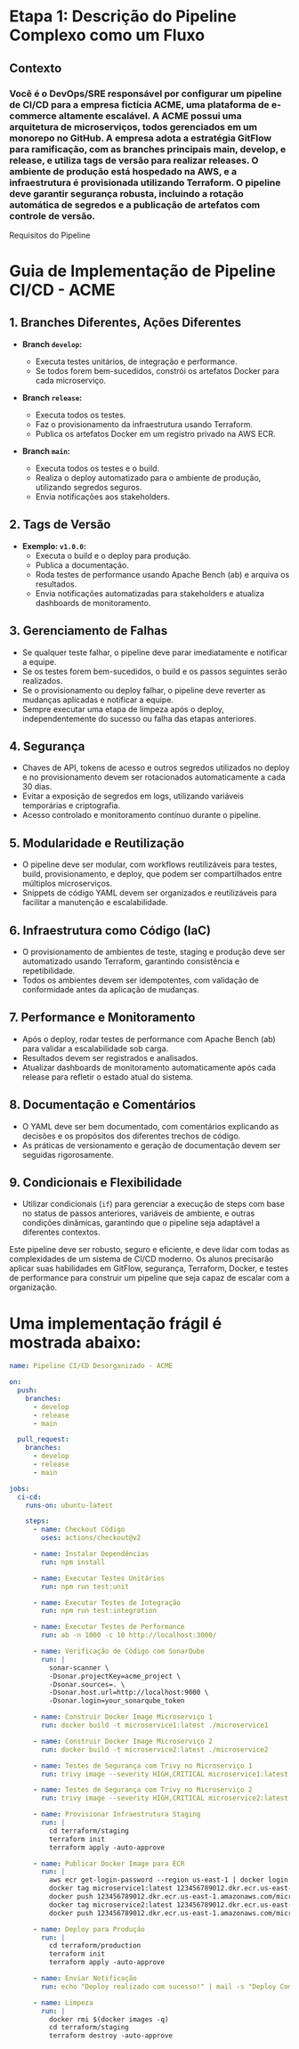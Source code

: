 # Etapa 1: Descrição do Pipeline Complexo como um Fluxo

## Contexto

### Você é o DevOps/SRE responsável por configurar um pipeline de CI/CD para a empresa fictícia ACME, uma plataforma de e-commerce altamente escalável. A ACME possui uma arquitetura de microserviços, todos gerenciados em um monorepo no GitHub. A empresa adota a estratégia GitFlow para ramificação, com as branches principais main, develop, e release, e utiliza tags de versão para realizar releases. O ambiente de produção está hospedado na AWS, e a infraestrutura é provisionada utilizando Terraform. O pipeline deve garantir segurança robusta, incluindo a rotação automática de segredos e a publicação de artefatos com controle de versão.

Requisitos do Pipeline

# Guia de Implementação de Pipeline CI/CD - ACME

## 1. Branches Diferentes, Ações Diferentes

- **Branch `develop`:** 
  - Executa testes unitários, de integração e performance. 
  - Se todos forem bem-sucedidos, constrói os artefatos Docker para cada microserviço.

- **Branch `release`:** 
  - Executa todos os testes.
  - Faz o provisionamento da infraestrutura usando Terraform.
  - Publica os artefatos Docker em um registro privado na AWS ECR.

- **Branch `main`:** 
  - Executa todos os testes e o build.
  - Realiza o deploy automatizado para o ambiente de produção, utilizando segredos seguros.
  - Envia notificações aos stakeholders.

## 2. Tags de Versão

- **Exemplo: `v1.0.0`:**
  - Executa o build e o deploy para produção.
  - Publica a documentação.
  - Roda testes de performance usando Apache Bench (ab) e arquiva os resultados.
  - Envia notificações automatizadas para stakeholders e atualiza dashboards de monitoramento.

## 3. Gerenciamento de Falhas

- Se qualquer teste falhar, o pipeline deve parar imediatamente e notificar a equipe.
- Se os testes forem bem-sucedidos, o build e os passos seguintes serão realizados.
- Se o provisionamento ou deploy falhar, o pipeline deve reverter as mudanças aplicadas e notificar a equipe.
- Sempre executar uma etapa de limpeza após o deploy, independentemente do sucesso ou falha das etapas anteriores.

## 4. Segurança

- Chaves de API, tokens de acesso e outros segredos utilizados no deploy e no provisionamento devem ser rotacionados automaticamente a cada 30 dias.
- Evitar a exposição de segredos em logs, utilizando variáveis temporárias e criptografia.
- Acesso controlado e monitoramento contínuo durante o pipeline.

## 5. Modularidade e Reutilização

- O pipeline deve ser modular, com workflows reutilizáveis para testes, build, provisionamento, e deploy, que podem ser compartilhados entre múltiplos microserviços.
- Snippets de código YAML devem ser organizados e reutilizáveis para facilitar a manutenção e escalabilidade.

## 6. Infraestrutura como Código (IaC)

- O provisionamento de ambientes de teste, staging e produção deve ser automatizado usando Terraform, garantindo consistência e repetibilidade.
- Todos os ambientes devem ser idempotentes, com validação de conformidade antes da aplicação de mudanças.

## 7. Performance e Monitoramento

- Após o deploy, rodar testes de performance com Apache Bench (ab) para validar a escalabilidade sob carga. 
- Resultados devem ser registrados e analisados.
- Atualizar dashboards de monitoramento automaticamente após cada release para refletir o estado atual do sistema.

## 8. Documentação e Comentários

- O YAML deve ser bem documentado, com comentários explicando as decisões e os propósitos dos diferentes trechos de código.
- As práticas de versionamento e geração de documentação devem ser seguidas rigorosamente.

## 9. Condicionais e Flexibilidade

- Utilizar condicionais (`if`) para gerenciar a execução de steps com base no status de passos anteriores, variáveis de ambiente, e outras condições dinâmicas, garantindo que o pipeline seja adaptável a diferentes contextos.


Este pipeline deve ser robusto, seguro e eficiente, e deve lidar com todas as complexidades de um sistema de CI/CD moderno. Os alunos precisarão aplicar suas habilidades em GitFlow, segurança, Terraform, Docker, e testes de performance para construir um pipeline que seja capaz de escalar com a organização.

# Uma implementação frágil é mostrada abaixo:

```yaml
name: Pipeline CI/CD Desorganizado - ACME

on:
  push:
    branches:
      - develop
      - release
      - main

  pull_request:
    branches:
      - develop
      - release
      - main

jobs:
  ci-cd:
    runs-on: ubuntu-latest

    steps:
      - name: Checkout Código
        uses: actions/checkout@v2

      - name: Instalar Dependências
        run: npm install

      - name: Executar Testes Unitários
        run: npm run test:unit

      - name: Executar Testes de Integração
        run: npm run test:integration

      - name: Executar Testes de Performance
        run: ab -n 1000 -c 10 http://localhost:3000/

      - name: Verificação de Código com SonarQube
        run: |
          sonar-scanner \
          -Dsonar.projectKey=acme_project \
          -Dsonar.sources=. \
          -Dsonar.host.url=http://localhost:9000 \
          -Dsonar.login=your_sonarqube_token

      - name: Construir Docker Image Microserviço 1
        run: docker build -t microservice1:latest ./microservice1

      - name: Construir Docker Image Microserviço 2
        run: docker build -t microservice2:latest ./microservice2

      - name: Testes de Segurança com Trivy no Microserviço 1
        run: trivy image --severity HIGH,CRITICAL microservice1:latest

      - name: Testes de Segurança com Trivy no Microserviço 2
        run: trivy image --severity HIGH,CRITICAL microservice2:latest

      - name: Provisionar Infraestrutura Staging
        run: |
          cd terraform/staging
          terraform init
          terraform apply -auto-approve

      - name: Publicar Docker Image para ECR
        run: |
          aws ecr get-login-password --region us-east-1 | docker login --username AWS --password-stdin 123456789012.dkr.ecr.us-east-1.amazonaws.com
          docker tag microservice1:latest 123456789012.dkr.ecr.us-east-1.amazonaws.com/microservice1:latest
          docker push 123456789012.dkr.ecr.us-east-1.amazonaws.com/microservice1:latest
          docker tag microservice2:latest 123456789012.dkr.ecr.us-east-1.amazonaws.com/microservice2:latest
          docker push 123456789012.dkr.ecr.us-east-1.amazonaws.com/microservice2:latest

      - name: Deploy para Produção
        run: |
          cd terraform/production
          terraform init
          terraform apply -auto-approve

      - name: Enviar Notificação
        run: echo "Deploy realizado com sucesso!" | mail -s "Deploy Completo" team@acme.com

      - name: Limpeza
        run: |
          docker rmi $(docker images -q)
          cd terraform/staging
          terraform destroy -auto-approve
```